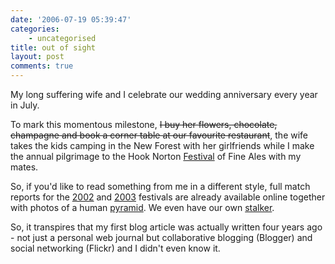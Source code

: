 ```yaml
---
date: '2006-07-19 05:39:47'
categories:
    - uncategorised
title: out of sight
layout: post
comments: true
---
```


My long suffering wife and I celebrate our wedding anniversary every
year in July.

To mark this momentous milestone, ~~I buy her flowers, chocolate,
champagne and book a corner table at our favourite restaurant~~, the
wife takes the kids camping in the New Forest with her girlfriends while
I make the annual pilgrimage to the Hook Norton
[Festival](http://www.hookybeerfest.co.uk/) of Fine Ales with my mates.

So, if you'd like to read something from me in a different style, full
match reports for the
[2002](http://goathurling.blogspot.com/2003_06_01_goathurling_archive.html#105644517461340060)
and
[2003](http://goathurling.blogspot.com/2003_07_01_goathurling_archive.html#105907557962806664)
festivals are already available online together with photos of a human
[pyramid](http://www.flickr.com/photos/25633426@N00/31142547/). We even
have our own [stalker](http://www2.flickr.com/photos/mymuk/28264243/).

So, it transpires that my first blog article was actually written four
years ago - not just a personal web journal but collaborative blogging
(Blogger) and social networking (Flickr) and I didn't even know it.
